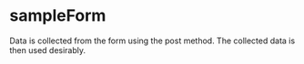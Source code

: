 # sampleForm
Data is collected from the form using the post method. The collected data is then used desirably.
